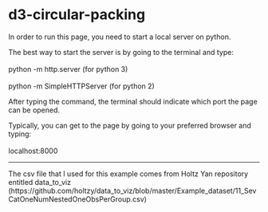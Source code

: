 # d3-circular-packing

<p>In order to run this page, you need to start a local server on python.</p> 
<p>The best way to start the server is by going to the terminal and type:<br/><br/>
  python -m http.server (for python 3) <br/><br/>
  python -m SimpleHTTPServer (for python 2) <br></p>
  
<p>After typing the command, the terminal should indicate which port the page can be opened.</p>
<p>Typically, you can get to the page by going to your preferred browser and typing:<br><br>
  localhost:8000 <p>
<hr>
<p> The csv file that I used for this example comes from Holtz Yan repository entitled data_to_viz <br>
(https://github.com/holtzy/data_to_viz/blob/master/Example_dataset/11_SevCatOneNumNestedOneObsPerGroup.csv)</p>

